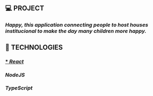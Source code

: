 ## 💻 PROJECT
  ### *Happy, this application connecting people to host houses institucional to make the day many children more happy.*

## 🚀 TECHNOLOGIES
  ### [* *React*](https://pt-br.reactjs.org/)
  ### *NodeJS*
  ### *TypeScript*
